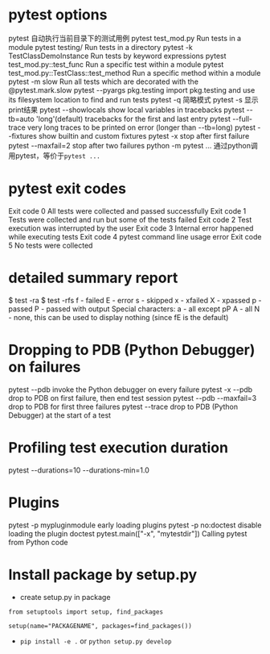
# pytest options
pytest                                      自动执行当前目录下的测试用例
pytest test_mod.py                          Run tests in a module
pytest testing/                             Run tests in a directory
pytest -k TestClassDemoInstance             Run tests by keyword expressions
pytest test_mod.py::test_func               Run a specific test within a module
pytest test_mod.py::TestClass::test_method  Run a specific method within a module
pytest -m slow                              Run all tests which are decorated with the @pytest.mark.slow
pytest --pyargs pkg.testing   import pkg.testing and use its filesystem location to find and run tests
pytest -q                     简略模式
pytest -s                     显示print结果
pytest --showlocals           show local variables in tracebacks
pytest --tb=auto              'long'(default) tracebacks for the first and last entry
pytest --full-trace           very long traces to be printed on error (longer than --tb=long)
pytest --fixtures             show builtin and custom fixtures
pytest -x                     stop after first failure
pytest --maxfail=2            stop after two failures
python -m pytest ...          通过python调用pytest，等价于`pytest ...`

# pytest exit codes
Exit code 0 All tests were collected and passed successfully
Exit code 1 Tests were collected and run but some of the tests failed
Exit code 2 Test execution was interrupted by the user
Exit code 3 Internal error happened while executing tests
Exit code 4 pytest command line usage error
Exit code 5 No tests were collected

# detailed summary report
$ test -ra
$ test -rfs
f - failed
E - error
s - skipped
x - xfailed
X - xpassed
p - passed
P - passed with output
Special characters:
a - all except pP
A - all
N - none, this can be used to display nothing (since fE is the default)

# Dropping to PDB (Python Debugger) on failures
pytest --pdb                     invoke the Python debugger on every failure
pytest -x --pdb                  drop to PDB on first failure, then end test session
pytest --pdb --maxfail=3         drop to PDB for first three failures
pytest --trace                   drop to PDB (Python Debugger) at the start of a test

# Profiling test execution duration
pytest --durations=10 --durations-min=1.0    

# Plugins
pytest -p mypluginmodule          early loading plugins
pytest -p no:doctest              disable loading the plugin doctest
pytest.main(["-x", "mytestdir"])  Calling pytest from Python code

# Install package by setup.py
- create setup.py in package
```
from setuptools import setup, find_packages

setup(name="PACKAGENAME", packages=find_packages())
```
- `pip install -e .` or `python setup.py develop`


